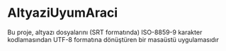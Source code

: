 # AltyaziUyumAraci
Bu proje, altyazı dosyalarını (SRT formatında) ISO-8859-9 karakter kodlamasından UTF-8 formatına dönüştüren bir masaüstü uygulamasıdır
